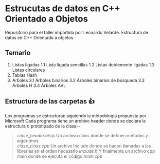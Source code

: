 # Estrucutas de datos en C++ Orientado a Objetos
Repositorio para el taller impartido por Leonardo Velarde. Estructura de datos en C++ Orientado a objetos

## Temario
1. Listas ligadas 
 1.1 Lista ligada sencillas
 1.2 Listas doblemente ligadas
 1.3 Listas circulares
2. Tablas Hash
3. Árboles
  3.1 Árboles binarios
  3.2 Árboles binarios de búsqueda
  3.3 Árboles H
  3.4 Árboles AVL 
  
## Estructura de las carpetas :+1:
Los programas se estructuran siguiendo la metodología propuesta por Microsoft 
Cada programa tiene un archivo header donde se declara la estructura o prototipado de la clase--
>*clase_header.h*\s\s
Un archivo class donde se definen métodos y algoritmos  
>*clase_class.cpp*
Un archivo Include donde se hacen llamadas a las librerias en el orden necesario
>*include.h*
Y finalmente un archivo cpp main donde se ejecuta el código
>*main.cpp*
  
